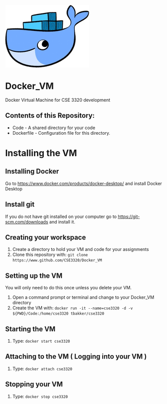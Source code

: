 ![Docker Whale Logo](https://github.com/CSE3320/Docker_VM/blob/main/docker_whale.jpg?raw=true)

# Docker_VM
Docker Virtual Machine for CSE 3320 development

## Contents of this Repository:

- Code - A shared directory for your code
- Dockerfile - Configuration file for this directory.

# Installing the VM
## Installing Docker
Go to https://www.docker.com/products/docker-desktop/ and install Docker Desktop


## Install git
If you do not have git installed on your computer go to https://git-scm.com/downloads and install it.


## Creating your workspace
1. Create a directory to hold your VM and code for your assignments
2. Clone this repository with:
``` git clone https://www.github.com/CSE3320/Docker_VM ```

## Setting up the VM
You will only need to do this once unless you delete your VM.

1. Open a command prompt or terminal and change to your Docker_VM directory
2. Create the VM with: ```docker run -it --name=cse3320 -d -v ${PWD}/Code:/home/cse3320 tbakker/cse3320```

## Starting the VM
1. Type: ```docker start cse3320```

## Attaching to the VM ( Logging into your VM )
1. Type: ```docker attach cse3320```

## Stopping your VM
1. Type: ```docker stop cse3320```
